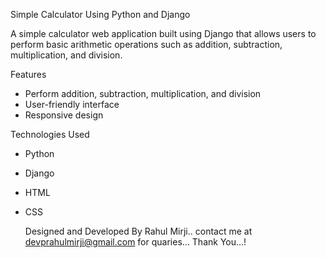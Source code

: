 
 Simple Calculator Using Python and Django

 A simple calculator web application built using Django that allows users to perform basic arithmetic operations such as addition, subtraction, multiplication, and division.

 Features

- Perform addition, subtraction, multiplication, and division
- User-friendly interface
- Responsive design

 Technologies Used

- Python
- Django
- HTML
- CSS

  Designed and Developed By Rahul Mirji..
  contact me at devprahulmirji@gmail.com for quaries...
  Thank You...!
